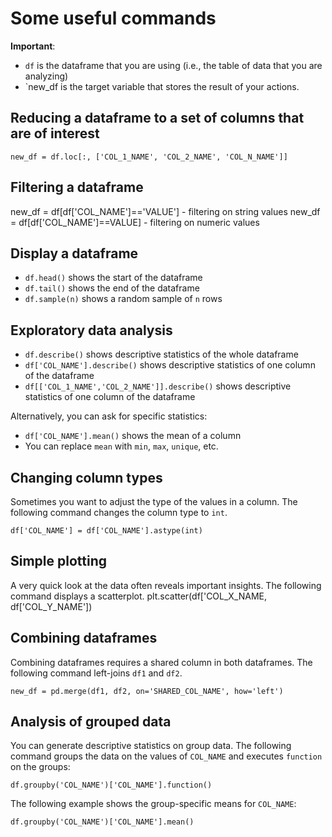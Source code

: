 # Some useful commands

**Important**: 
* `df` is the dataframe that you are using (i.e., the table of data that you are analyzing)
* `new_df is the target variable that stores the result of your actions.

## Reducing a dataframe to a set of columns that are of interest
```
new_df = df.loc[:, ['COL_1_NAME', 'COL_2_NAME', 'COL_N_NAME']]
```

## Filtering a dataframe
new_df = df[df['COL_NAME']=='VALUE'] - filtering on string values
new_df = df[df['COL_NAME']==VALUE] - filtering on numeric values


## Display a dataframe
* `df.head()` shows the start of the dataframe
* `df.tail()` shows the end of the dataframe
* `df.sample(n)` shows a random sample of `n` rows

## Exploratory data analysis
* `df.describe()` shows descriptive statistics of the whole dataframe
* `df['COL_NAME'].describe()` shows descriptive statistics of one column of the dataframe
* `df[['COL_1_NAME','COL_2_NAME']].describe()` shows descriptive statistics of one column of the dataframe

Alternatively, you can ask for specific statistics:
* `df['COL_NAME'].mean()` shows the mean of a column
* You can replace `mean` with `min`, `max`, `unique`, etc.

## Changing column types
Sometimes you want to adjust the type of the values in a column. The following command changes the column type to `int`.
```
df['COL_NAME'] = df['COL_NAME'].astype(int)
```

## Simple plotting
A very quick look at the data often reveals important insights. The following command displays a scatterplot.
plt.scatter(df['COL_X_NAME, df['COL_Y_NAME'])

## Combining dataframes
Combining dataframes requires a shared column in both dataframes. The following command left-joins `df1` and `df2`.
```
new_df = pd.merge(df1, df2, on='SHARED_COL_NAME', how='left')
```

## Analysis of grouped data
You can generate descriptive statistics on group data. The following command groups the data on the values of `COL_NAME` and executes `function` on the groups:
```
df.groupby('COL_NAME')['COL_NAME'].function()
```
The following example shows the group-specific means for `COL_NAME`:
```
df.groupby('COL_NAME')['COL_NAME'].mean()
```

